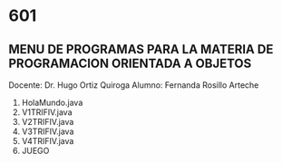 # 601

MENU DE PROGRAMAS PARA LA MATERIA DE PROGRAMACION ORIENTADA A OBJETOS
--------------------------------------------------------------------

Docente: Dr. Hugo Ortiz Quiroga
Alumno: Fernanda Rosillo Arteche

1. HolaMundo.java
2. V1TRIFIV.java
3. V2TRIFIV.java
4. V3TRIFIV.java
5. V4TRIFIV.java
6. JUEGO
